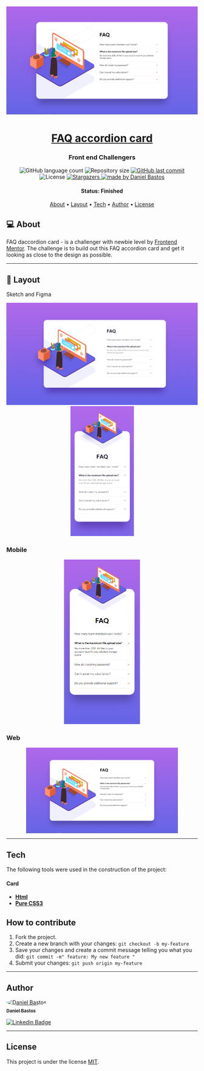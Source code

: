 <h1 align="center">
    <img alt="FAQaccordioncard" title="#FAQaccordioncard" src="screenshots/desktop.png" />
</h1>

<h1 align="center">
    <a href="#"> FAQ accordion card </a>
</h1>

<h3 align="center">
    Front end Challengers
</h3>

<p align="center">
  <img alt="GitHub language count" src="https://img.shields.io/github/languages/count/dsbastos/FAQ-accordion-card-main?color=%2304D361">

  <img alt="Repository size" src="https://img.shields.io/github/repo-size/dsbastos/FAQ-accordion-card-main">

  
  <a href="https://github.com/dsbastos/FAQ-accordion-card-main/">
    <img alt="GitHub last commit" src="https://img.shields.io/github/last-commit/dsbastos/FAQ-accordion-card-main?color=yellow">
  </a>

   <img alt="License" src="https://img.shields.io/badge/license-MIT-brightgreen">
   <a href="https://github.com/dsbastos/FAQ-accordion-card-main/stargazers">
    <img alt="Stargazers" src="https://img.shields.io/github/forks/dsbastos/FAQ-accordion-card-main?style=social">
  </a>

  <a href="https://www.linkedin.com/in/daniel-bastos98/">
    <img alt="made by Daniel Bastos" src="https://img.shields.io/badge/made%20by-Daniel%20Bastos-blue">
  </a>
</p>


<h4 align="center"> 
	 Status: Finished
</h4>

<p align="center">
 <a href="#about">About</a> •
 <a href="#layout">Layout</a> • 
 <a href="#tech">Tech</a> • 
 <a href="#author">Author</a> • 
 <a href="#user-content-license">License</a>

</p>


## 💻 About

 FAQ daccordion card - is a challenger with newbie level by [Frontend Mentor](https://www.frontendmentor.io/challenges/faq-accordion-card-XlyjD0Oam). The challenge is to build out this FAQ accordion card and get it looking as close to the design as possible.

---



## 🎨 Layout

Sketch and Figma 
<p align="center">
  <img alt="FAQaccordincard" title="#FAQaccordincard" src="design/desktop-design.jpg" width="640px">

  <img alt="FAQaccorincard" title="#FAQaccordincard" src="design/mobile-design.jpg" width="167px">
</p>

### Mobile

<p align="center">
  <img alt="FAQaccordincard" title="#FAQaccordincard" src="./screenshots/mobile-375px.png" width="200px">

</p>

### Web

<p align="center" style="display: flex; align-items: flex-start; justify-content: center;">
  <img alt="FAQaccordincard" title="#FAQaccordincard" src="screenshots/desktop.png" width="400px">
</p>

---


## Tech

The following tools were used in the construction of the project:

#### **Card** 

-   **[Html](https://developer.mozilla.org/en-US/docs/Glossary/HTML)**
-   **[Pure CSS3](https://developer.mozilla.org/en-US/docs/Web/CSS)**



## How to contribute

1. Fork the project.
2. Create a new branch with your changes: `git checkout -b my-feature`
3. Save your changes and create a commit message telling you what you did: `git commit -m" feature: My new feature "`
4. Submit your changes: `git push origin my-feature`

---

## Author

<a href="https://blog.rocketseat.com.br/author/thiago/">
 <img style="border-radius: 50%;" src="https://avatars2.githubusercontent.com/u/29290002?s=400&u=30a3e2a8c4f61097a9d2366964baefc176a60b89&v=4" width="100px;" alt="Daniel Bastos "/>
 <br />
 <sub><b>Daniel Bastos</b></sub></a> <a href="https://blog.rocketseat.com.br/author/thiago/" title="Rocketseat"></a>
 <br />

[![Linkedin Badge](https://img.shields.io/badge/-Daniel-blue?style=flat-square&logo=Linkedin&logoColor=white&link=https://www.linkedin.com/in/daniel-bastos98/)](https://www.linkedin.com/in/daniel-bastos98/) 


---

## License

This project is under the license [MIT](./LICENSE).